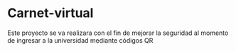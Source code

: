 # Carnet-virtual
Este proyecto se va realizara con el fin de mejorar la seguridad al momento de ingresar a la universidad mediante códigos QR

